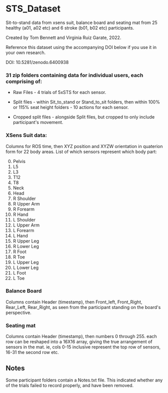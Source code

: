 # STS_Dataset
Sit-to-stand data from xsens suit, balance board and seating mat from 25 healthy (a01, a02 etc) and 6 stroke (b01, b02 etc) participants. 

Created by Tom Bennett and Virginia Ruiz Garate, 2022. 

Reference this dataset using the accompanying DOI below if you use it in your own research.

DOI: 10.5281/zenodo.6400938 

### 31 zip folders containing data for individual users, each comprising of: 

  * Raw Files - 4 trials of 5xSTS for each sensor.
  
  * Split files - within Sit_to_stand or Stand_to_sit folders, then within 100% or 115% seat height folders - 10 actions for each sensor.
  
  * Cropped split files - alongside Split files, but cropped to only include participant's movement.
  
  
 
### XSens Suit data:

Columns for ROS time, then XYZ position and XYZW orientation in quaterion form for 22 body areas. List of which sensors represent which body part:

0) Pelvis
1) L5
2) L3
3) T12
4) T8
5) Neck
6) Head
7) R Shoulder
8) R Upper Arm
9) R Forearm
10) R Hand
11) L Shoulder
12) L Upper Arm
13) L Forearm
14) L Hand
15) R Upper Leg
16) R Lower Leg
17) R Foot
18) R Toe
19) L Upper Leg
20) L Lower Leg
21) L Foot
22) L Toe



### Balance Board
Columns contain Header (timestamp), then Front_left, Front_Right, Rear_Left, Rear_Right, as seen from the participant standing on the board's perspective.


### Seating mat
Columns contain Header (timestamp), then numbers 0 through 255. each row can be reshaped into a 16X16 array, giving the true arrangement of sensors in the mat. ie, cols 0-15 inclusive represent the top row of sensors, 16-31 the second row etc.


## Notes
Some participant folders contain a Notes.txt file. This indicated whether any of the trials failed to record properly, and have been removed. 
